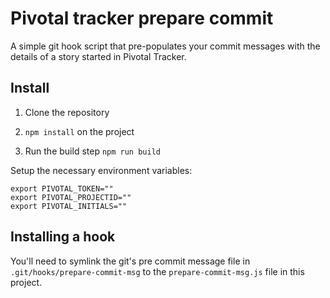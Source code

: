 # Pivotal tracker prepare commit

A simple git hook script that pre-populates your commit messages with the details
of a story started in Pivotal Tracker.

## Install

1. Clone the repository

2. `npm install` on the project

3. Run the build step `npm run build`

Setup the necessary environment variables:

```
export PIVOTAL_TOKEN=""
export PIVOTAL_PROJECTID=""
export PIVOTAL_INITIALS=""
```

## Installing a hook

You'll need to symlink the git's pre commit message file in `.git/hooks/prepare-commit-msg` to the `prepare-commit-msg.js` file in this project.
